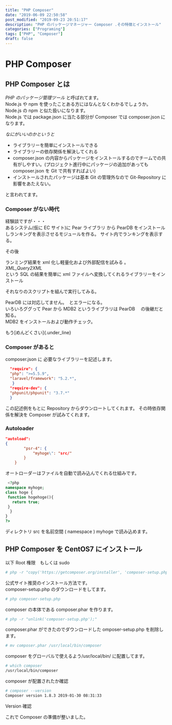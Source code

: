 ```yaml
---
title: "PHP Composer"
date: "2019-06-09 22:50:58"
post_modified: "2019-09-23 20:51:17"
description: "PHP のパッケージマネージャー Composer .その特徴とインストール"
categories: ["Programing"]
tags: ["PHP", "Composer"]
draft: false
---
```


# PHP Composer

## PHP Composer とは

_PHP のパッケージ管理ツール_ と呼ばれてます。\
Node.js や npm を使ったことある方にはなんとなくわかるでしょうか。\
Node.js の npm と似た扱いになります。\
Node.js では package.json に当たる部分が Composer では composer.json になります。

_なにがいいのかというと_

- ライブラリーを簡単にインストールできる
- ライブラリーの依存関係を解決してくれる
- composer.json の内容からパッケージをインストールするのでチームでの共有がしやすい。(プロジェクト進行中にパッケージの追加があっても composer.json を Git で共有すればよい)
- インストールされたパッケージは基本 Git の管理外なので Git-Repository
  に影響をあたえない。

と言われてます。

### Composer がない時代

経験談ですが・・・\
あるシステム(仮に EC サイト)に Pear ライブラリ から PearDB
をインストールしランキングを表示させるモジュールを作る。
サイト内でランキングを表示する。

その後

ランミング結果を xml 化し軽量化および外部配信を試みる 。\
_XML_Query2XML_\
という SQL の結果を簡単に xml ファイルへ変換してくれるライブラリーをインストール

それなりのスクリプトを組んで実行してみる。

PearDB には対応してません。　とエラーになる。\
いろいろググって Pear から MDB2 というライブラリは PearDB 　の後継だと知る。\
MDB2 をインストールおよび動作チェック。

もう[めんどくさい]{.under_line}

### Composer があると

composer.json に 必要なライブラリーを記述します。

```json
  "require": {
  "php": ">=5.5.9",
  "laravel/framework": "5.2.*",
   }
  "require-dev": {
  "phpunit/phpunit": "3.7.*"
  }
```

この記述例をもとに Repository からダウンロートしてくれます。
その時依存関係を解決を Composer が試みてくれます。

### Autoloader

```json
"autoload":
{
        "psr-4": {
            "myhoge\": "src/"
        }
    }
```

オートローダーはファイルを自動で読み込んでくれる仕組みです。

```php
 <?php
namespace myhoge;
class hoge {
 function hogehoge(){
   return true;
 }
  }
}
?>
```

ディレクトリ src を名前空間 ( namespace ) myhoge で読み込めます。

## PHP Composer を CentOS7 にインストール

以下 Root 権限　もしくは sudo

```bash
# php -r "copy('https://getcomposer.org/installer', 'composer-setup.php');"
```

公式サイト推奨のインストール方法です。\
composer-setup.php のダウンロードをしてます。

```bash
# php composer-setup.php
```

composer の本体である composer.phar を作ります。

```bash
# php -r "unlink('composer-setup.php');"
```

composer.phar ができたのでダウンロードした omposer-setup.php を削除します。

```bash
# mv composer.phar /usr/local/bin/composer
```

composer をグローバルで使えるよう/usr/local/bin/ に配置してます。

```bash
# which composer
/usr/local/bin/composer
```

composer が配置されたか確認

```bash
# composer --version
Composer version 1.8.3 2019-01-30 08:31:33
```

Version 確認

これで Composer の準備が整いました。
